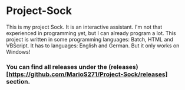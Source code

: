 # Project-Sock
This is my project Sock. It is an interactive assistant. I'm not that experienced in programming yet, but I can already program a lot. This project is written in some programming languages: Batch, HTML and VBScript. It has to languages: English and German. But it only works on Windows!

### You can find all releases under the <b>(releases)[https://github.com/MarioS271/Project-Sock/releases]</b> section.
